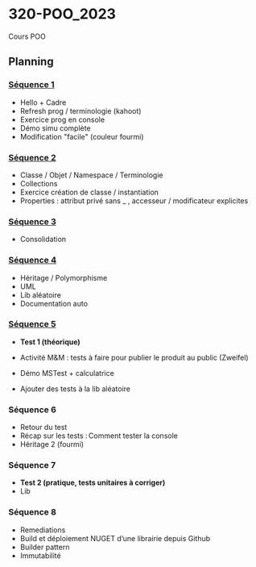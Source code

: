 # 320-POO_2023
Cours POO 

## Planning

### [Séquence 1](sequences/01.md)

- Hello + Cadre
- Refresh prog / terminologie (kahoot)
- Exercice prog en console
- Démo simu complète
- Modification "facile" (couleur fourmi)
  
### [Séquence 2](sequences/02.md)

- Classe / Objet / Namespace / Terminologie
- Collections
- Exercice création de classe / instantiation 
- Properties : attribut privé sans _ , accesseur / modificateur explicites

### [Séquence 3](sequences/03.md)

- Consolidation

### [Séquence 4](sequences/04.md)

- Héritage / Polymorphisme
- UML
- Lib aléatoire
- Documentation auto

### [Séquence 5](sequences/05.md)

- **Test 1 (théorique)**

- Activité M&M : tests à faire pour publier le produit au public (Zweifel)
- Démo MSTest + calculatrice
- Ajouter des tests à la lib aléatoire

### Séquence 6

- Retour du test
- Récap sur les tests : Comment tester la console
- Héritage 2 (fourmi)

### Séquence 7

- **Test 2 (pratique, tests unitaires à corriger)**
- Lib

### Séquence 8
- Remediations
- Build et déploiement NUGET d’une librairie depuis Github
- Builder pattern
- Immutabilité
